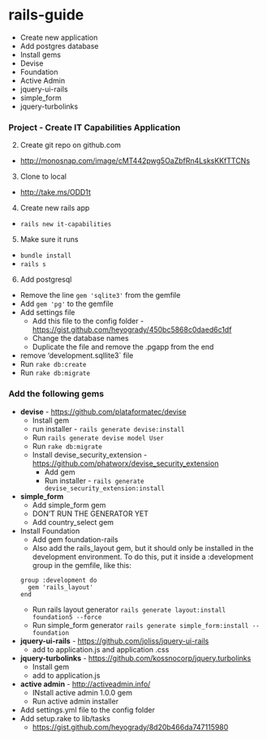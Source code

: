 rails-guide
===========
- Create new application
- Add postgres database
- Install gems
- Devise
- Foundation
- Active Admin
- jquery-ui-rails
- simple_form
- jquery-turbolinks



### Project - Create IT Capabilities Application

2. Create git repo on github.com
  - http://monosnap.com/image/cMT442pwg5OaZbfRn4LsksKKfTTCNs
3. Clone to local
  - http://take.ms/ODD1t
4. Create new rails app
  - `rails new it-capabilities`
5. Make sure it runs
  - `bundle install`
  - `rails s`
6. Add postgresql
  - Remove the line `gem 'sqlite3'` from the gemfile
  - Add `gem 'pg'` to the gemfile
  - Add settings file
    - Add this file to the config folder - https://gist.github.com/heyogrady/450bc5868c0daed6c1df
    - Change the database names
    - Duplicate the file and remove the .pgapp from the end
  - remove ‘development.sqllite3` file
  - Run `rake db:create`
  - Run `rake db:migrate`

### Add the following gems

- **devise** - https://github.com/plataformatec/devise
  - Install gem
  - run installer - `rails generate devise:install`
  - Run `rails generate devise model User`
  - Run `rake db:migrate`
  - Install devise_security_extension - https://github.com/phatworx/devise_security_extension
    - Add gem
    - Run installer - `rails generate devise_security_extension:install`
- **simple_form**
  - Add simple_form gem
  - DON’T RUN THE GENERATOR YET
  - Add country_select gem
- Install Foundation
  - Add gem foundation-rails
  - Also add the rails_layout gem, but it should only be installed in the development environment. To do this, put it inside a :development group in the gemfile, like this:
  ```
  group :development do
    gem 'rails_layout'
  end
  ```
  - Run rails layout generator
  `rails generate layout:install foundation5 --force`
  - Run simple_form generator
  `rails generate simple_form:install --foundation`
- **jquery-ui-rails** - https://github.com/joliss/jquery-ui-rails
  - add to application.js and application .css
- **jquery-turbolinks** - https://github.com/kossnocorp/jquery.turbolinks
  - Install gem
  - add to application.js
- **active admin** - http://activeadmin.info/
  - INstall active admin 1.0.0 gem
  - Run active admin installer
- Add settings.yml file to the config folder
- Add setup.rake to lib/tasks
  - https://gist.github.com/heyogrady/8d20b466da747115980
